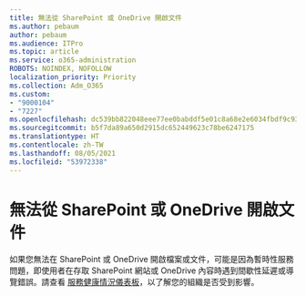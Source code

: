 ```yaml
---
title: 無法從 SharePoint 或 OneDrive 開啟文件
ms.author: pebaum
author: pebaum
ms.audience: ITPro
ms.topic: article
ms.service: o365-administration
ROBOTS: NOINDEX, NOFOLLOW
localization_priority: Priority
ms.collection: Adm_O365
ms.custom:
- "9000104"
- "7227"
ms.openlocfilehash: dc539bb822048eee77ee0babddf5e01c8a68e2e6034fbdf9c932eff2c0e3119a
ms.sourcegitcommit: b5f7da89a650d2915dc652449623c78be6247175
ms.translationtype: HT
ms.contentlocale: zh-TW
ms.lasthandoff: 08/05/2021
ms.locfileid: "53972338"
---
```

# <a name="unable-to-open-documents-from-sharepoint-or-onedrive"></a>無法從 SharePoint 或 OneDrive 開啟文件

如果您無法在 SharePoint 或 OneDrive 開啟檔案或文件，可能是因為暫時性服務問題，即使用者在存取 SharePoint 網站或 OneDrive 內容時遇到間歇性延遲或導覽錯誤。請查看 [服務健康情況儀表板](https://admin.microsoft.com/AdminPortal/Home#/servicehealth)，以了解您的組織是否受到影響。
